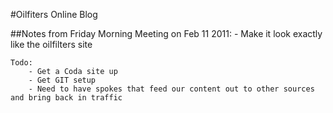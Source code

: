 #Oilfiters Online Blog

##Notes from Friday Morning Meeting on Feb 11 2011:
	- Make it look exactly like the oilfilters site
	
	Todo:
		- Get a Coda site up
		- Get GIT setup
		- Need to have spokes that feed our content out to other sources and bring back in traffic